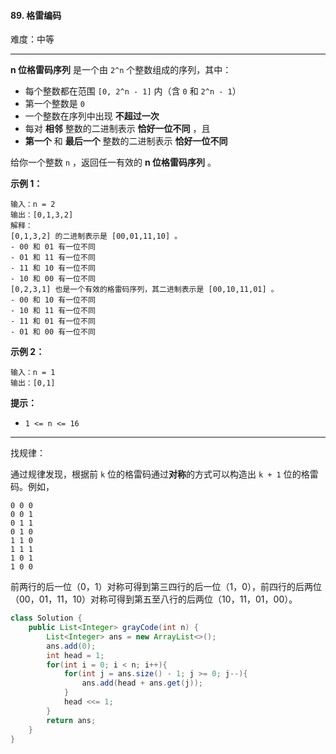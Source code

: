 #### 89. 格雷编码

难度：中等

---

 **n 位格雷码序列**  是一个由 `2^n` 个整数组成的序列，其中：

*   每个整数都在范围 `[0, 2^n - 1]` 内（含 `0` 和 `2^n - 1`）
*   第一个整数是 `0`
*   一个整数在序列中出现  **不超过一次** 
*   每对  **相邻**  整数的二进制表示  **恰好一位不同**  ，且
*    **第一个**  和  **最后一个**  整数的二进制表示  **恰好一位不同** 

给你一个整数 `n` ，返回任一有效的  **n 位格雷码序列**  。

 **示例 1：** 

```
输入：n = 2
输出：[0,1,3,2]
解释：
[0,1,3,2] 的二进制表示是 [00,01,11,10] 。
- 00 和 01 有一位不同
- 01 和 11 有一位不同
- 11 和 10 有一位不同
- 10 和 00 有一位不同
[0,2,3,1] 也是一个有效的格雷码序列，其二进制表示是 [00,10,11,01] 。
- 00 和 10 有一位不同
- 10 和 11 有一位不同
- 11 和 01 有一位不同
- 01 和 00 有一位不同
```

 **示例 2：** 

```
输入：n = 1
输出：[0,1]
```

 **提示：** 

*   `1 <= n <= 16`

---

找规律：

通过规律发现，根据前 `k` 位的格雷码通过**对称**的方式可以构造出 `k + 1` 位的格雷码。例如，

```
0 0 0
0 0 1
0 1 1
0 1 0
1 1 0
1 1 1
1 0 1
1 0 0
```

前两行的后一位（0，1）对称可得到第三四行的后一位（1，0），前四行的后两位（00，01，11，10）对称可得到第五至八行的后两位（10，11，01，00）。

```Java
class Solution {
    public List<Integer> grayCode(int n) {
        List<Integer> ans = new ArrayList<>();
        ans.add(0);
        int head = 1;
        for(int i = 0; i < n; i++){
            for(int j = ans.size() - 1; j >= 0; j--){
                ans.add(head + ans.get(j));
            }
            head <<= 1;
        }
        return ans;
    }
}
```